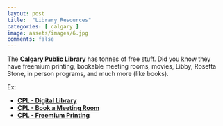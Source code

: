 ```yaml
---
layout: post
title:  "Library Resources"
categories: [ calgary ]
image: assets/images/6.jpg
comments: false
---
```


The **[Calgary Public Library](https://calgarylibrary.ca/)** has tonnes of free stuff.  Did you know they have freemium printing, bookable meeting rooms, movies, Libby, Rosetta Stone, in person programs, and much more (like books).

Ex:

- **[CPL - Digital Library](https://calgarylibrary.ca/read-learn-and-explore/digital-library/)**
- **[CPL - Book a Meeting Room](https://calgarylibrary.ca/events-and-programs/book-a-space/)**
- **[CPL - Freemium Printing](https://calgarylibrary.ca/your-library/free-services/printing/)**
 
